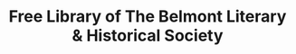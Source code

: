 ---
layout: repo
title: "Free Library of The Belmont Literary & Historical Society"
id: 18742
permalink: repos/18742/
---
